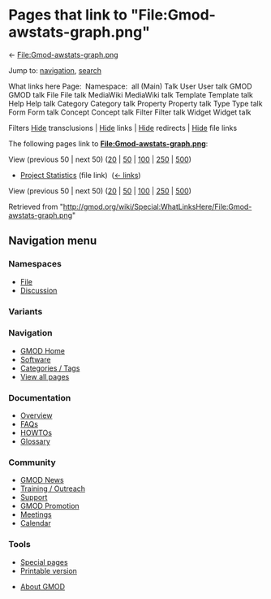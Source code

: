 <div id="mw-page-base" class="noprint">

</div>

<div id="mw-head-base" class="noprint">

</div>

<div id="content" class="mw-body" role="main">

<span id="top"></span>

<div id="mw-js-message" style="display:none;">

</div>



# <span dir="auto">Pages that link to "File:Gmod-awstats-graph.png"</span>

<div id="bodyContent">

<div id="contentSub">

←
[File:Gmod-awstats-graph.png](/wiki/File:Gmod-awstats-graph.png "File:Gmod-awstats-graph.png")

</div>

<div id="jump-to-nav" class="mw-jump">

Jump to: [navigation](#mw-navigation), [search](#p-search)

</div>

<div id="mw-content-text">

What links here Page:  Namespace:  all (Main) Talk User User talk GMOD
GMOD talk File File talk MediaWiki MediaWiki talk Template Template talk
Help Help talk Category Category talk Property Property talk Type Type
talk Form Form talk Concept Concept talk Filter Filter talk Widget
Widget talk

Filters
[Hide](/mediawiki/index.php?title=Special:WhatLinksHere/File:Gmod-awstats-graph.png&hidetrans=1 "Special:WhatLinksHere/File:Gmod-awstats-graph.png")
transclusions \|
[Hide](/mediawiki/index.php?title=Special:WhatLinksHere/File:Gmod-awstats-graph.png&hidelinks=1 "Special:WhatLinksHere/File:Gmod-awstats-graph.png")
links \|
[Hide](/mediawiki/index.php?title=Special:WhatLinksHere/File:Gmod-awstats-graph.png&hideredirs=1 "Special:WhatLinksHere/File:Gmod-awstats-graph.png")
redirects \|
[Hide](/mediawiki/index.php?title=Special:WhatLinksHere/File:Gmod-awstats-graph.png&hideimages=1 "Special:WhatLinksHere/File:Gmod-awstats-graph.png")
file links

The following pages link to
**[File:Gmod-awstats-graph.png](/wiki/File:Gmod-awstats-graph.png "File:Gmod-awstats-graph.png")**:

View (previous 50 \| next 50)
([20](/mediawiki/index.php?title=Special:WhatLinksHere/File:Gmod-awstats-graph.png&limit=20 "Special:WhatLinksHere/File:Gmod-awstats-graph.png")
\|
[50](/mediawiki/index.php?title=Special:WhatLinksHere/File:Gmod-awstats-graph.png&limit=50 "Special:WhatLinksHere/File:Gmod-awstats-graph.png")
\|
[100](/mediawiki/index.php?title=Special:WhatLinksHere/File:Gmod-awstats-graph.png&limit=100 "Special:WhatLinksHere/File:Gmod-awstats-graph.png")
\|
[250](/mediawiki/index.php?title=Special:WhatLinksHere/File:Gmod-awstats-graph.png&limit=250 "Special:WhatLinksHere/File:Gmod-awstats-graph.png")
\|
[500](/mediawiki/index.php?title=Special:WhatLinksHere/File:Gmod-awstats-graph.png&limit=500 "Special:WhatLinksHere/File:Gmod-awstats-graph.png"))

- [Project Statistics](/wiki/Project_Statistics "Project Statistics")
  (file link) ‎ <span class="mw-whatlinkshere-tools">([←
  links](/mediawiki/index.php?title=Special:WhatLinksHere&target=Project+Statistics "Special:WhatLinksHere"))</span>

View (previous 50 \| next 50)
([20](/mediawiki/index.php?title=Special:WhatLinksHere/File:Gmod-awstats-graph.png&limit=20 "Special:WhatLinksHere/File:Gmod-awstats-graph.png")
\|
[50](/mediawiki/index.php?title=Special:WhatLinksHere/File:Gmod-awstats-graph.png&limit=50 "Special:WhatLinksHere/File:Gmod-awstats-graph.png")
\|
[100](/mediawiki/index.php?title=Special:WhatLinksHere/File:Gmod-awstats-graph.png&limit=100 "Special:WhatLinksHere/File:Gmod-awstats-graph.png")
\|
[250](/mediawiki/index.php?title=Special:WhatLinksHere/File:Gmod-awstats-graph.png&limit=250 "Special:WhatLinksHere/File:Gmod-awstats-graph.png")
\|
[500](/mediawiki/index.php?title=Special:WhatLinksHere/File:Gmod-awstats-graph.png&limit=500 "Special:WhatLinksHere/File:Gmod-awstats-graph.png"))

</div>

<div class="printfooter">

Retrieved from
"<http://gmod.org/wiki/Special:WhatLinksHere/File:Gmod-awstats-graph.png>"

</div>

<div id="catlinks" class="catlinks catlinks-allhidden">

</div>

<div class="visualClear">

</div>

</div>

</div>

<div id="mw-navigation">

## Navigation menu

<div id="mw-head">



<div id="left-navigation">

<div id="p-namespaces" class="vectorTabs" role="navigation"
aria-labelledby="p-namespaces-label">

### Namespaces

- <span id="ca-nstab-image"><a href="/wiki/File:Gmod-awstats-graph.png" accesskey="c"
  title="View the file page [c]">File</a></span>
- <span id="ca-talk"><a
  href="/mediawiki/index.php?title=File_talk:Gmod-awstats-graph.png&amp;action=edit&amp;redlink=1"
  accesskey="t"
  title="Discussion about the content page [t]">Discussion</a></span>

</div>

<div id="p-variants" class="vectorMenu emptyPortlet" role="navigation"
aria-labelledby="p-variants-label">

### 

### Variants[](#)

<div class="menu">

</div>

</div>

</div>

<div id="right-navigation">





</div>



</div>

</div>

</div>

<div id="mw-panel">

<div id="p-logo" role="banner">

<a href="/wiki/Main_Page"
style="background-image: url(http://gmod.org/images/GMOD-cogs.png);"
title="Visit the main page"></a>

</div>

<div id="p-Navigation" class="portal" role="navigation"
aria-labelledby="p-Navigation-label">

### Navigation

<div class="body">

- <span id="n-GMOD-Home">[GMOD Home](/wiki/Main_Page)</span>
- <span id="n-Software">[Software](/wiki/GMOD_Components)</span>
- <span id="n-Categories-.2F-Tags">[Categories /
  Tags](/wiki/Categories)</span>
- <span id="n-View-all-pages">[View all
  pages](/wiki/Special:AllPages)</span>

</div>

</div>

<div id="p-Documentation" class="portal" role="navigation"
aria-labelledby="p-Documentation-label">

### Documentation

<div class="body">

- <span id="n-Overview">[Overview](/wiki/Overview)</span>
- <span id="n-FAQs">[FAQs](/wiki/Category:FAQ)</span>
- <span id="n-HOWTOs">[HOWTOs](/wiki/Category:HOWTO)</span>
- <span id="n-Glossary">[Glossary](/wiki/Glossary)</span>

</div>

</div>

<div id="p-Community" class="portal" role="navigation"
aria-labelledby="p-Community-label">

### Community

<div class="body">

- <span id="n-GMOD-News">[GMOD News](/wiki/GMOD_News)</span>
- <span id="n-Training-.2F-Outreach">[Training /
  Outreach](/wiki/Training_and_Outreach)</span>
- <span id="n-Support">[Support](/wiki/Support)</span>
- <span id="n-GMOD-Promotion">[GMOD
  Promotion](/wiki/GMOD_Promotion)</span>
- <span id="n-Meetings">[Meetings](/wiki/Meetings)</span>
- <span id="n-Calendar">[Calendar](/wiki/Calendar)</span>

</div>

</div>

<div id="p-tb" class="portal" role="navigation"
aria-labelledby="p-tb-label">

### Tools

<div class="body">

- <span id="t-specialpages"><a href="/wiki/Special:SpecialPages" accesskey="q"
  title="A list of all special pages [q]">Special pages</a></span>
- <span id="t-print"><a
  href="/mediawiki/index.php?title=Special:WhatLinksHere/File:Gmod-awstats-graph.png&amp;printable=yes"
  rel="alternate" accesskey="p"
  title="Printable version of this page [p]">Printable version</a></span>

</div>

</div>

</div>

</div>

<div id="footer" role="contentinfo">

- <span id="footer-places-about">[About
  GMOD](/wiki/GMOD:About "GMOD:About")</span>

<!-- -->






</div>
